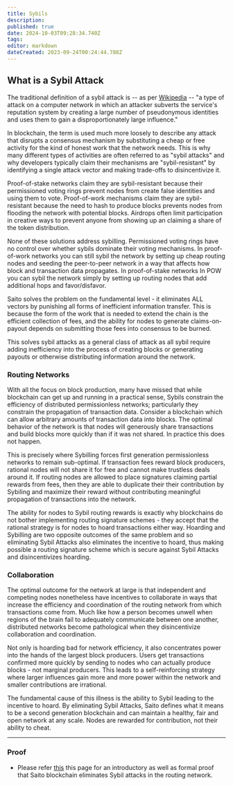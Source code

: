 ```yaml
---
title: Sybils
description: 
published: true
date: 2024-10-03T09:28:34.740Z
tags: 
editor: markdown
dateCreated: 2023-09-24T00:24:44.788Z
---
```


## What is a Sybil Attack

The traditional definition of a sybil attack is -- as per [Wikipedia](https://en.wikipedia.org/wiki/Sybil_attack) -- "a type of attack on a computer network in which an attacker subverts the service's reputation system by creating a large number of pseudonymous identities and uses them to gain a disproportionately large influence." 

In blockchain, the term is used much more loosely to describe any attack that disrupts a consensus mechanism by substituting a cheap or free activity for the kind of honest work that the network needs. This is why many different types of activities are often referred to as "sybil attacks" and why developers typically claim their mechanisms are "sybil-resistant" by identifying a single attack vector and making trade-offs to disincentivize it.

Proof-of-stake networks claim they are sybil-resistant because their permissioned voting rings prevent nodes from create false identities and using them to vote. Proof-of-work mechanisms claim they are sybil-resistant because the need to hash to produce blocks prevents nodes from flooding the network with potential blocks. Airdrops often limit participation in creative ways to prevent anyone from showing up an claiming a share of the token distribution.

None of these solutions address sybilling. Permissioned voting rings have no control over whether sybils dominate their voting mechanisms. In proof-of-work networks you can still sybil the network by setting up cheap routing nodes and seeding the peer-to-peer network in a way that affects how block and transaction data propagates. In proof-of-stake networks In POW you can sybil the network simply by setting up routing nodes that add additional hops and favor/disfavor.

Saito solves the problem on the fundamental level - it eliminates ALL vectors by  punishing all forms of inefficient information transfer. This is because the form of the work that is needed to extend the chain is the efficient collection of fees, and the ability for nodes to generate claims-on-payout depends on submitting those fees into consensus to be burned.

This solves sybil attacks as a general class of attack as all sybil require adding inefficiency into the process of creating blocks or generating payouts or otherwise distributing information around the network.

### Routing Networks

With all the focus on block production, many have missed that while blockchain can get up and running in a practical sense, Sybils constrain the efficiency of distributed permissionless networks; particularly they constrain the propagation of transaction data. Consider a blockchain which can allow arbitrary amounts of transaction data into blocks. The optimal behavior of the network is that nodes will generously share transactions and build blocks more quickly than if it was not shared. In practice this does not happen.

This is precisely where Sybilling forces first generation permissionless networks to remain sub-optimal. If transaction fees reward block producers, rational nodes will not share it for free and cannot make trustless deals around it. If routing nodes are allowed to place signatures claiming partial rewards from fees, then they are able to duplicate their their contribution by Sybiling and maximize their reward without contributing meaningful propagation of transactions into the network.

The ability for nodes to Sybil routing rewards is exactly why blockchains do not bother implementing routing signature schemes - they accept that the rational strategy is for nodes to hoard transactions either way. Hoarding and Sybilling are two opposite outcomes of the same problem and so eliminating Sybil Attacks also eliminates the incentive to hoard, thus making possible a routing signature scheme which is secure against Sybil Attacks and disincentivizes hoarding.

### Collaboration

The optimal outcome for the network at large is that independent and competing nodes nonetheless have incentives to collaborate in ways that increase the efficiency and coordination of the routing network from which transactions come from. Much like how a person becomes unwell when regions of the brain fail to adequately communicate between one another, distributed networks become pathological when they disincentivize collaboration and coordination.

Not only is hoarding bad for network efficiency, it also concentrates power into the hands of the largest block producers. Users get transactions confirmed more quickly by sending to nodes who can actually produce blocks - not marginal producers. This leads to a self-reinforcing strategy where larger influences gain more and more power within the network and smaller contributions are irrational.

The fundamental cause of this illness is the ability to Sybil leading to the incentive to hoard. By eliminating Sybil Attacks, Saito defines what it means to be a second generation blockchain and can maintain a healthy, fair and open network at any scale. Nodes are rewarded for contribution, not their ability to cheat.
<hr>

### Proof

- Please refer [this](https://wiki.saito.io/e/en/consensus/sybil-proof) this page for an introductory as well as formal proof that Saito blockchain eliminates Sybil attacks in the routing network.